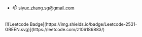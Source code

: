 - 📫 siyue.zhang.sg@gmail.com

<br>
[![Leetcode Badge](https://img.shields.io/badge/Leetcode-2531-GREEN.svg)](https://leetcode.com/z106186883/)
<br>

<!---
siyue-zhang/siyue-zhang is a ✨ special ✨ repository because its `README.md` (this file) appears on your GitHub profile.
You can click the Preview link to take a look at your changes.
--->
